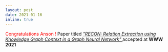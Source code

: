 ```yaml
---
layout: post
date: 2021-01-16
inline: true
---
```


<style>
    /* .draw_bottomline{
        border-bottom: 1px solid #ccc;
    }
     */
</style>

<div class="draw_bottomline">
<span style="color:red">Congratulations Anson !</span> Paper titled 
<a href="https://arxiv.org/pdf/2009.08694.pdf" target="blank">
<i>"RECON: Relation Extraction using Knowledge Graph Context in a Graph Neural Network"</i>
</a> accepted at <b>WWW 2021</b>
</div>

